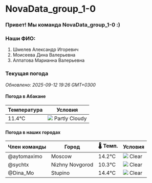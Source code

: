 # NovaData_group_1-0
### Привет! Мы команда NovaData_group_1-0 :)

### Наши ФИО:
1. Шмелев Александр Игоревич
2. Моисеева Дина Валерьевна
3. Алпатова Марианна Валерьевна

### Текущая погода
<!-- WEATHER:START -->
_Обновлено: 2025-09-12 19:26 GMT+0300_

#### Погода в Абакане

| Температура | Условия |
|-------------|----------|
| 11.4°C     | ![](https://cdn.weatherapi.com/weather/64x64/night/116.png) Partly Cloudy |

#### Погода в наших городах

| Член команды  | Город               | 🌡️ Темп.  | Условия          |
|---------------|---------------------|-----------|--------------------|
| @aytomaximo    | Moscow              |   14.2°C | ![](https://cdn.weatherapi.com/weather/64x64/night/113.png) Clear        |
| @sychtx        | Nizhny Novgorod     |   10.3°C | ![](https://cdn.weatherapi.com/weather/64x64/night/113.png) Clear        |
| @Dina_Mo       | Stupino             |   14.4°C | ![](https://cdn.weatherapi.com/weather/64x64/night/113.png) Clear        |

<!-- WEATHER:END -->
